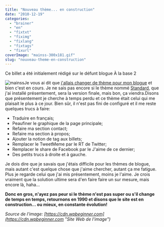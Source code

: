 ```yaml
---
title: "Nouveau thème... en construction"
date: "2010-12-19"
categories: 
  - "brainer"
  - "en"
  - "fixtxt"
  - "fiximg"
  - "fixlang"
  - "fixtags"
  - "fixurl"
coverImage: "mainss-300x181.gif"
slug: "nouveau-theme-en-construction"
---
```


Ce billet a été initialement rédigé sur le défunt blogue À la base 2

![](images/mainss-300x181.gif "mainss")Je vous ai dit que [j'allais changer de thème pour mon blogue](https://fred.dev/a-la-recherche-dun-nouveau-theme/ "À la recherche d’un nouveau thème") et bien c'est en cours. Je ne sais pas encore si le thème nommé [Standard](https://standardtheme.com/ "Site Web du thème Standard"), que j'ai installé présentement, sera la version finale, mais bon, ça viendra.Disons que présentement je cherche à temps perdu et ce thème était celui qui me plaisait le plus à ce jour. Bien sûr, il n'est pas fini de configuré et il me reste quelques trucs à faire:

- Traduire en français;
- Peaufiner le graphique de la page principale;
- Refaire ma section contact;
- Refaire ma section à propos;
- Ajouter la notion de tag aux billets;
- Remplacer le TweetMeme par le RT de Twitter;
- Remplacer le share de Facebook par le J'aime de ce dernier;
- Des petits trucs à droite et à gauche.

Je dois dire que je savais que j'étais difficile pour les thèmes de blogue, mais autant c'est quelque chose que j'aime chercher, autant ça me fatigue. Plus je regarde celui que j'ai mis présentement, moins je l'aime. Je crois vraiment que la solution ultime sera d'en faire faire un sur mesure, mais encore là, haha...

**Donc en gros, n'ayez pas peur si le thème n'est pas super ou s'il change de temps en temps, retournons en 1990 et disons que le site est en construction... ou mieux, en constante évolution!**

_Source de l'image: [https://cdn.wpbeginner.com](https://cdn.wpbeginner.com "Site Web de l'image")_
